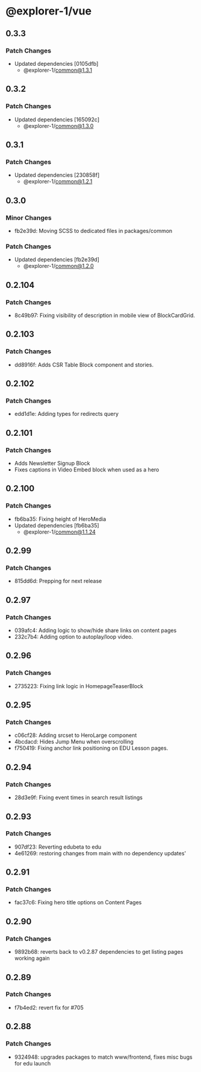 # @explorer-1/vue

## 0.3.3

### Patch Changes

- Updated dependencies [0105dfb]
  - @explorer-1/common@1.3.1

## 0.3.2

### Patch Changes

- Updated dependencies [165092c]
  - @explorer-1/common@1.3.0

## 0.3.1

### Patch Changes

- Updated dependencies [230858f]
  - @explorer-1/common@1.2.1

## 0.3.0

### Minor Changes

- fb2e39d: Moving SCSS to dedicated files in packages/common

### Patch Changes

- Updated dependencies [fb2e39d]
  - @explorer-1/common@1.2.0

## 0.2.104

### Patch Changes

- 8c49b97: Fixing visibility of description in mobile view of BlockCardGrid.

## 0.2.103

### Patch Changes

- dd8916f: Adds CSR Table Block component and stories.

## 0.2.102

### Patch Changes

- edd1d1e: Adding types for redirects query

## 0.2.101

### Patch Changes

- Adds Newsletter Signup Block
- Fixes captions in Video Embed block when used as a hero

## 0.2.100

### Patch Changes

- fb6ba35: Fixing height of HeroMedia
- Updated dependencies [fb6ba35]
  - @explorer-1/common@1.1.24

## 0.2.99

### Patch Changes

- 815dd6d: Prepping for next release

## 0.2.97

### Patch Changes

- 039afc4: Adding logic to show/hide share links on content pages
- 232c7b4: Adding option to autoplay/loop video.

## 0.2.96

### Patch Changes

- 2735223: Fixing link logic in HomepageTeaserBlock

## 0.2.95

### Patch Changes

- c06cf28: Adding srcset to HeroLarge component
- 4bcdacd: Hides Jump Menu when overscrolling
- f750419: Fixing anchor link positioning on EDU Lesson pages.

## 0.2.94

### Patch Changes

- 28d3e9f: Fixing event times in search result listings

## 0.2.93

### Patch Changes

- 907df23: Reverting edubeta to edu
- 4e61269: restoring changes from main with no dependency updates'

## 0.2.91

### Patch Changes

- fac37c6: Fixing hero title options on Content Pages

## 0.2.90

### Patch Changes

- 9892b68: reverts back to v0.2.87 dependencies to get listing pages working again

## 0.2.89

### Patch Changes

- f7b4ed2: revert fix for #705

## 0.2.88

### Patch Changes

- 9324948: upgrades packages to match www/frontend, fixes misc bugs for edu launch
